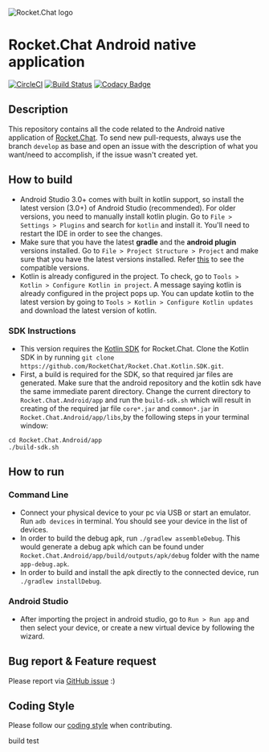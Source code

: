 ![Rocket.Chat logo](https://raw.githubusercontent.com/RocketChat/Rocket.Chat.Artwork/master/Logos/logo-dark.svg?sanitize=true)

# Rocket.Chat Android native application

[![CircleCI](https://circleci.com/gh/RocketChat/Rocket.Chat.Android/tree/develop.svg?style=shield)](https://circleci.com/gh/RocketChat/Rocket.Chat.Android/tree/develop) [![Build Status](https://travis-ci.org/RocketChat/Rocket.Chat.Android.svg?branch=develop)](https://travis-ci.org/RocketChat/Rocket.Chat.Android) [![Codacy Badge](https://api.codacy.com/project/badge/Grade/a81156a8682e4649994270d3670c3c83)](https://www.codacy.com/app/matheusjardimb/Rocket.Chat.Android) 

## Description

This repository contains all the code related to the Android native application of [Rocket.Chat](https://github.com/RocketChat/Rocket.Chat/#about-rocketchat). To send new pull-requests, always use the branch `develop` as base and open an issue with the description of what you want/need to accomplish, if the issue wasn't created yet.


## How to build

- Android Studio 3.0+ comes with built in kotlin support, so install the latest version (3.0+) of Android Studio (recommended). For older versions, you need to manually install kotlin plugin. Go to `File > Settings > Plugins` and search for `kotlin` and install it. You'll need to restart the IDE in order to see the changes.
- Make sure that you have the latest **gradle** and the **android plugin** versions installed. Go to `File > Project Structure > Project` and make sure that you have the latest versions installed. Refer [this](https://developer.android.com/studio/releases/gradle-plugin.html#updating-gradle) to see the compatible versions.
- Kotlin is already configured in the project. To check, go to `Tools > Kotlin > Configure Kotlin in project`. A message saying kotlin is already configured in the project pops up. You can update kotlin to the latest version by going to `Tools > Kotlin > Configure Kotlin updates` and download the latest version of kotlin.

### SDK Instructions

- This version requires the [Kotlin SDK](https://github.com/RocketChat/Rocket.Chat.Kotlin.SDK) for Rocket.Chat. Clone the Kotlin SDK in by running `git clone https://github.com/RocketChat/Rocket.Chat.Kotlin.SDK.git`.
- First, a build is required for the SDK, so that required jar files are generated. Make sure that the android repository and the kotlin sdk have the same immediate parent directory. Change the current directory to `Rocket.Chat.Android/app` and run the `build-sdk.sh` which will result in creating of the required jar file `core*.jar` and `common*.jar` in `Rocket.Chat.Android/app/libs`,by the following steps in your terminal window:

```
cd Rocket.Chat.Android/app
./build-sdk.sh
```

## How to run

### Command Line

- Connect your physical device to your pc via USB or start an emulator. Run `adb devices` in terminal. You should see your device in the list of devices.
- In order to build the debug apk, run `./gradlew assembleDebug`. This would generate a debug apk which can be found under `Rocket.Chat.Android/app/build/outputs/apk/debug` folder with the name `app-debug.apk`.
- In order to build and install the apk directly to the connected device, run `./gradlew installDebug`.

### Android Studio

- After importing the project in android studio, go to `Run > Run app` and then select your device, or create a new virtual device by following the wizard.     

## Bug report & Feature request

Please report via [GitHub issue](https://github.com/RocketChat/Rocket.Chat.Android/issues) :)

## Coding Style

Please follow our [coding style](https://github.com/RocketChat/java-code-styles/blob/master/CODING_STYLE.md) when contributing.

build test

